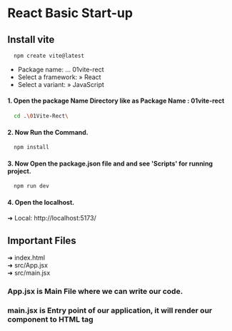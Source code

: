 # React Basic Start-up
 ## Install vite
``` bash
  npm create vite@latest
 ```
*  Package name: ... 01vite-rect
*  Select a framework: » React
*  Select a variant: » JavaScript

#### 1. Open the package Name Directory like as Package Name :  01vite-rect
``` bash
  cd .\01Vite-Rect\
 ```
#### 2. Now Run the Command.
``` bash
  npm install
 ```
 #### 3. Now Open the package.json file and and see 'Scripts' for running project.
``` bash
  npm run dev
 ```
 #### 4. Open the localhost. 
 ➜  Local:   http://localhost:5173/
 
 ## Important Files

 ➜  index.html <br>
 ➜  src/App.jsx <br>
 ➜  src/main.jsx
 

 ### App.jsx is Main File where we can write our code.

 ### main.jsx is Entry point of our application, it will render our component to HTML tag
